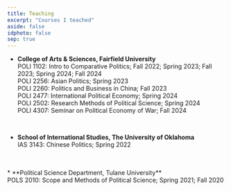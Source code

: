 ```yaml
---
title: Teaching
excerpt: "Courses I teached"
aside: false
idphoto: false
sep: true
---
```


* **College of Arts & Sciences, Fairfield University**<br/>
POLI 1102: Intro to Comparative Politics; Fall 2022; Spring 2023; Fall 2023; Spring 2024; Fall 2024 <br/>
POLI 2256: Asian Politics; Spring 2023 <br/>
POLI 2260: Politics and Business in China; Fall 2023 <br/>
POLI 2477: International Political Economy; Spring 2024 <br/>
POLI 2502: Research Methods of Political Science; Spring 2024 <br/>
POLI 4307: Seminar on Political Economy of War; Fall 2024 <br/>
<br/>

* **School of International Studies, The University of Oklahoma**<br/>
IAS 3143: Chinese Politics; Spring 2022
<br/>
<br/>
* **Political Science Department, Tulane University**<br/>
POLS 2010: Scope and Methods of Political Science; Spring 2021; Fall 2020
<br/>
